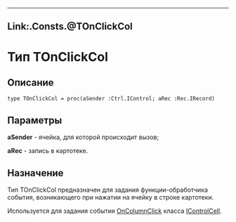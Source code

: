 ﻿---
Link:.Consts.@TOnClickCol
---

# Тип TOnClickCol

## Описание

    type TOnClickCol = proc(aSender :Ctrl.IControl; aRec :Rec.IRecord)

## Параметры

**aSender** - ячейка, для которой происходит вызов;

**aRec** - запись в картотеке.

## Назначение

Тип TOnClickCol предназначен для задания функции-обработчика события,
возникающего при нажатии на ячейку в строке картотеки.

Используется для задания события [OnColumnClick](topic:.Custom.ComClasses.Ctrl.IControlCell.OnColumnClick)
класса [IControlCell](topic:.Custom.ComClasses.Ctrl.IControlCell.Default).
